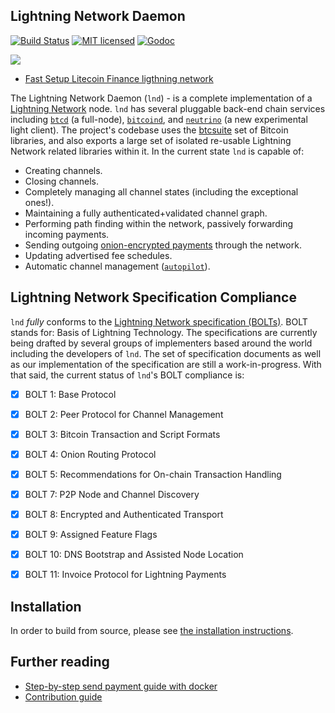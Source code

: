 ## Lightning Network Daemon

[![Build Status](https://img.shields.io/travis/litecoinfinance/lnd.svg)](https://travis-ci.org/litecoinfinance/lnd)
[![MIT licensed](https://img.shields.io/badge/license-MIT-blue.svg)](https://github.com/litecoinfinance/lnd/blob/master/LICENSE)
[![Godoc](https://godoc.org/github.com/litecoinfinance/lnd?status.svg)](https://godoc.org/github.com/litecoinfinance/lnd)

<img src="logo.png">


* [Fast Setup Litecoin Finance ligthning network](https://github.com/litecoinfinance/lnd/blob/master/docs/Fast_Setup.md)


The Lightning Network Daemon (`lnd`) - is a complete implementation of a
[Lightning Network](https://lightning.network) node.  `lnd` has several pluggable back-end
chain services including [`btcd`](https://github.com/litecoinfinance/btcd) (a
full-node), [`bitcoind`](https://github.com/bitcoin/bitcoin), and
[`neutrino`](https://github.com/litecoinfinance/neutrino) (a new experimental light client). The project's codebase uses the
[btcsuite](https://github.com/btcsuite/) set of Bitcoin libraries, and also
exports a large set of isolated re-usable Lightning Network related libraries
within it.  In the current state `lnd` is capable of:
* Creating channels.
* Closing channels.
* Completely managing all channel states (including the exceptional ones!).
* Maintaining a fully authenticated+validated channel graph.
* Performing path finding within the network, passively forwarding incoming payments.
* Sending outgoing [onion-encrypted payments](https://github.com/litecoinfinance/lightning-onion)
through the network.
* Updating advertised fee schedules.
* Automatic channel management ([`autopilot`](https://github.com/litecoinfinance/lnd/tree/master/autopilot)).

## Lightning Network Specification Compliance
`lnd` _fully_ conforms to the [Lightning Network specification
(BOLTs)](https://github.com/lightningnetwork/lightning-rfc). BOLT stands for:
Basis of Lightning Technology. The specifications are currently being drafted
by several groups of implementers based around the world including the
developers of `lnd`. The set of specification documents as well as our
implementation of the specification are still a work-in-progress. With that
said, the current status of `lnd`'s BOLT compliance is:

  - [X] BOLT 1: Base Protocol
  - [X] BOLT 2: Peer Protocol for Channel Management
  - [X] BOLT 3: Bitcoin Transaction and Script Formats
  - [X] BOLT 4: Onion Routing Protocol
  - [X] BOLT 5: Recommendations for On-chain Transaction Handling
  - [X] BOLT 7: P2P Node and Channel Discovery
  - [X] BOLT 8: Encrypted and Authenticated Transport
  - [X] BOLT 9: Assigned Feature Flags
  - [X] BOLT 10: DNS Bootstrap and Assisted Node Location
  - [X] BOLT 11: Invoice Protocol for Lightning Payments


## Installation
  In order to build from source, please see [the installation
  instructions](docs/INSTALL.md).


## Further reading
* [Step-by-step send payment guide with docker](https://github.com/litecoinfinance/lnd/tree/master/docker)
* [Contribution guide](https://github.com/litecoinfinance/lnd/blob/master/docs/code_contribution_guidelines.md)

